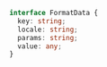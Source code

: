 ```typescript
interface FormatData {
  key: string;
  locale: string;
  params: string;
  value: any;
}
```
